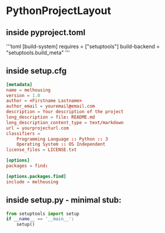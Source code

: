 # PythonProjectLayout

## inside pyproject.toml

'''toml
[build-system]
requires = ["setuptools"]
build-backend = "setuptools.build_meta"
'''

## inside setup.cfg

```toml
[metadata]
name = melhousing
version = 1.0
author = <Firstname Lastname>
author_email = youremail@email.com
description = Your description of the project
long_description = file: README.md
long_description_content_type = text/markdown
url = yourprojecturl.com
classifiers =
    Programming Language :: Python :: 3
    Operating System :: OS Independent
license_files = LICENSE.txt

[options]
packages = find:

[options.packages.find]
include = melhousing
```

## inside setup.py - minimal stub:

```python
from setuptools import setup
if __name__ == '__main__':
    setup()
```
